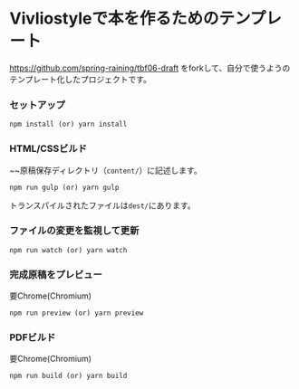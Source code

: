 # Vivliostyleで本を作るためのテンプレート

https://github.com/spring-raining/tbf06-draft をforkして、自分で使うようのテンプレート化したプロジェクトです。

### セットアップ

```
npm install (or) yarn install
```

### HTML/CSSビルド

~~原稿保存ディレクトリ（`content/`）に記述します。

```
npm run gulp (or) yarn gulp
```

トランスパイルされたファイルは`dest/`にあります。

### ファイルの変更を監視して更新

```
npm run watch (or) yarn watch
```

### 完成原稿をプレビュー

要Chrome(Chromium)

```
npm run preview (or) yarn preview
```

### PDFビルド

要Chrome(Chromium)

```
npm run build (or) yarn build
```
